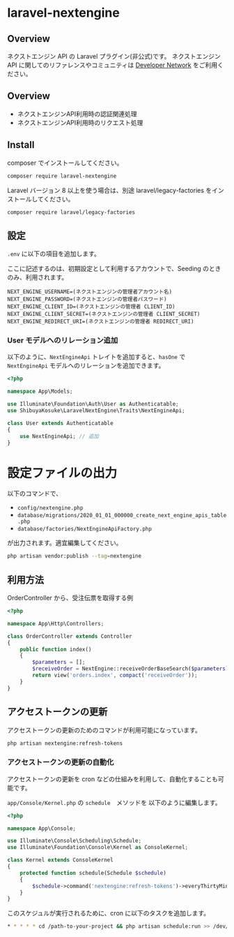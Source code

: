 # laravel-nextengine

## Overview

ネクストエンジン API の Laravel プラグイン(非公式)です。
ネクストエンジン API に関してのリファレンスやコミュニティは [Developer Network](https://developer.next-engine.com/) をご利用ください。

## Overview

- ネクストエンジンAPI利用時の認証関連処理
- ネクストエンジンAPI利用時のリクエスト処理

## Install

composer でインストールしてください。

```bash
composer require laravel-nextengine
```

Laravel バージョン 8 以上を使う場合は、別途 laravel/legacy-factories をインストールしてください。

```bash
composer require laravel/legacy-factories
```

## 設定

`.env` に以下の項目を追加します。

ここに記述するのは、初期設定として利用するアカウントで、Seeding のときのみ、利用されます。

```dotenv
NEXT_ENGINE_USERNAME=(ネクストエンジンの管理者アカウント名)
NEXT_ENGINE_PASSWORD=(ネクストエンジンの管理者パスワード)
NEXT_ENGINE_CLIENT_ID=(ネクストエンジンの管理者 CLIENT_ID)
NEXT_ENGINE_CLIENT_SECRET=(ネクストエンジンの管理者 CLIENT_SECRET)
NEXT_ENGINE_REDIRECT_URI=(ネクストエンジンの管理者 REDIRECT_URI)
```

### User モデルへのリレーション追加

以下のように、`NextEngineApi` トレイトを追加すると、`hasOne` で `NextEngineApi` モデルへのリレーションを追加できます。

```php
<?php

namespace App\Models;

use Illuminate\Foundation\Auth\User as Authenticatable;
use ShibuyaKosuke\LaravelNextEngine\Traits\NextEngineApi;

class User extends Authenticatable
{
    use NextEngineApi; // 追加
}
```

# 設定ファイルの出力

以下のコマンドで、

- `config/nextengine.php`
- `database/migrations/2020_01_01_000000_create_next_engine_apis_table.php`
- `database/factories/NextEngineApiFactory.php`

が出力されます。適宜編集してください。

```bash
php artisan vendor:publish --tag=nextengine
```

## 利用方法

OrderController から、受注伝票を取得する例

```php
<?php

namespace App\Http\Controllers;

class OrderController extends Controller
{
    public function index()
    {
        $parameters = [];
        $receiveOrder = NextEngine::receiveOrderBaseSearch($parameters);        
        return view('orders.index', compact('receiveOrder'));
    }
}
```

## アクセストークンの更新

アクセストークンの更新のためのコマンドが利用可能になっています。

```bash
php artisan nextengine:refresh-tokens
```

### アクセストークンの更新の自動化

アクセストークンの更新を cron などの仕組みを利用して、自動化することも可能です。

`app/Console/Kernel.php` の `schedule`　メソッドを 以下のように編集します。

```php
<?php

namespace App\Console;

use Illuminate\Console\Scheduling\Schedule;
use Illuminate\Foundation\Console\Kernel as ConsoleKernel;

class Kernel extends ConsoleKernel
{
    protected function schedule(Schedule $schedule)
    {
        $schedule->command('nextengine:refresh-tokens')->everyThirtyMinutes(); // <- 追加
    }
}
```

このスケジュルが実行されるために、cron に以下のタスクを追加します。

```bash
* * * * * cd /path-to-your-project && php artisan schedule:run >> /dev/null 2>&1
```

